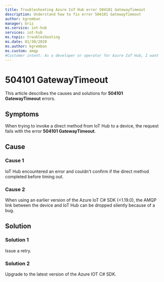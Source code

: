 ```yaml
---
title: Troubleshooting Azure IoT Hub error 504101 GatewayTimeout
description: Understand how to fix error 504101 GatewayTimeout 
author: kgremban
manager: briz
ms.service: iot-hub
services: iot-hub
ms.topic: troubleshooting
ms.date: 01/30/2020
ms.author: kgremban
ms.custom: amqp
#Customer intent: As a developer or operator for Azure IoT Hub, I want to resolve 504101 GatewayTimeout errors.
---
```


# 504101 GatewayTimeout

This article describes the causes and solutions for **504101 GatewayTimeout** errors.

## Symptoms

When trying to invoke a direct method from IoT Hub to a device, the request fails with the error **504101 GatewayTimeout**.

## Cause

### Cause 1

IoT Hub encountered an error and couldn't confirm if the direct method completed before timing out.

### Cause 2

When using an earlier version of the Azure IoT C# SDK (<1.19.0), the AMQP link between the device and IoT Hub can be dropped silently because of a bug.

## Solution

### Solution 1

Issue a retry.

### Solution 2

Upgrade to the latest version of the Azure IOT C# SDK.